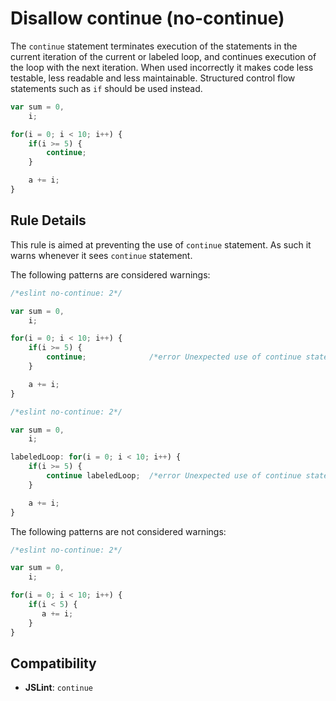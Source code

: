 # Disallow continue (no-continue)

The `continue` statement terminates execution of the statements in the current iteration of the current or labeled loop, and continues execution of the loop with the next iteration. When used incorrectly it makes code less testable, less readable and less maintainable. Structured control flow statements such as `if` should be used instead.

```js
var sum = 0,
    i;

for(i = 0; i < 10; i++) {
    if(i >= 5) {
        continue;
    }

    a += i;
}
```

## Rule Details

This rule is aimed at preventing the use of `continue` statement.
As such it warns whenever it sees `continue` statement.

The following patterns are considered warnings:

```js
/*eslint no-continue: 2*/

var sum = 0,
    i;

for(i = 0; i < 10; i++) {
    if(i >= 5) {
        continue;              /*error Unexpected use of continue statement*/
    }

    a += i;
}
```

```js
/*eslint no-continue: 2*/

var sum = 0,
    i;

labeledLoop: for(i = 0; i < 10; i++) {
    if(i >= 5) {
        continue labeledLoop;  /*error Unexpected use of continue statement*/
    }

    a += i;
}
```

The following patterns are not considered warnings:

```js
/*eslint no-continue: 2*/

var sum = 0,
    i;

for(i = 0; i < 10; i++) {
    if(i < 5) {
       a += i;
    }
}
```

## Compatibility

* **JSLint**: `continue`

